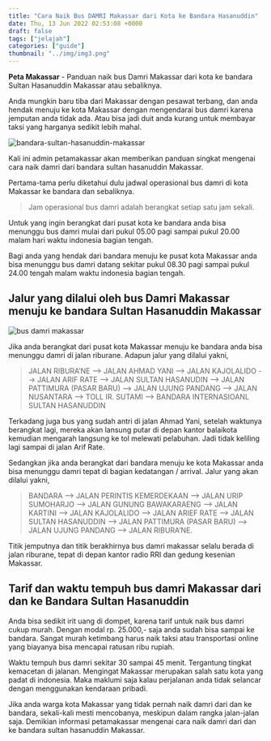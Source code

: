 ```yaml
---
title: "Cara Naik Bus DAMRI Makassar dari Kota ke Bandara Hasanuddin"
date: Thu, 13 Jun 2022 02:53:08 +0000
draft: false
tags: ["jelajah"]
categories: ["guide"]
thumbnail: "../img/img3.png"
---
```


**Peta Makassar** - Panduan naik bus Damri Makassar dari kota ke bandara Sultan Hasanuddin Makassar atau sebaliknya.

Anda mungkin baru tiba dari Makassar dengan pesawat terbang, dan anda hendak menuju ke kota Makassar dengan mengendarai bus damri karena jemputan anda tidak ada. Atau bisa jadi duit anda kurang untuk membayar taksi yang harganya sedikit lebih mahal.

![bandara-sultan-hasanuddin-makassar](/uploads/Refleksi-Bandara-Sultan-Hasanuddin.jpg)

Kali ini admin petamakassar akan memberikan panduan singkat mengenai cara naik damri dari bandara sultan hasanuddin Makassar.

Pertama-tama perlu diketahui dulu jadwal operasional bus damri di kota Makassar ke bandara dan sebaliknya.

> Jam operasional bus damri adalah berangkat setiap satu jam sekali.

Untuk yang ingin berangkat dari pusat kota ke bandara anda bisa menunggu bus damri mulai dari pukul 05.00 pagi sampai pukul 20.00 malam hari waktu indonesia bagian tengah.

Bagi anda yang hendak dari bandara menuju ke pusat kota Makassar anda bisa menunggu bus damri datang sekitar pukul 08.30 pagi sampai pukul 24.00 tengah malam waktu indonesia bagian tengah.

## Jalur yang dilalui oleh bus Damri Makassar menuju ke bandara Sultan Hasanuddin Makassar

![bus damri makassar](/uploads/bus-damri-bandara-makassar.jpg)

Jika anda berangkat dari pusat kota Makassar menuju ke bandara anda bisa menunggu damri di jalan riburane. Adapun jalur yang dilalui yakni,

> JALAN RIBURA’NE --> JALAN AHMAD YANI --> JALAN KAJOLALIDO --> JALAN ARIF RATE --> JALAN SULTAN HASANUDIN --> JALAN PATTIMURA (PASAR BARU) --> JALAN UJUNG PANDANG --> JALAN NUSANTARA --> TOLL IR. SUTAMI --> BANDARA INTERNASIOANL SULTAN HASANUDDIN

Terkadang juga bus yang sudah antri di jalan Ahmad Yani, setelah waktunya berangkat lagi, mereka akan lansung putar di depan kantor balaikota kemudian mengarah langsung ke tol melewati pelabuhan. Jadi tidak keliling lagi sampai di jalan Arif Rate.

Sedangkan jika anda berangkat dari bandara menuju ke kota Makassar anda bisa menunggu damri tepat di bagian kedatangan / arrival. Jalur yang akan dilalui yakni,

> BANDARA --> JALAN PERINTIS KEMERDEKAAN --> JALAN URIP SUMOHARJO --> JALAN GUNUNG BAWAKARAENG --> JALAN KARTINI --> JALAN KAJOLALIDO --> JALAN ARIEF RATE --> JALAN SULTAN HASANUDDIN --> JALAN PATTIMURA (PASAR BARU) --> JALAN UJUNG PANDANG --> JALAN RIBURA’NE.

Titik jemputnya dan titik berakhirnya bus damri makassar selalu berada di jalan riburane, tepat di depan kantor radio RRI dan gedung kesenian Makassar.

## Tarif dan waktu tempuh bus damri Makassar dari dan ke Bandara Sultan Hasanuddin

Anda bisa sedikit irit uang di dompet, karena tarif untuk naik bus damri cukup murah. Dengan modal rp. 25.000,- saja anda sudah bisa sampai ke bandara. Sangat murah ketimbang harus naik taksi atau transportasi online yang biayanya bisa mencapai ratusan ribu rupiah.

Waktu tempuh bus damri sekitar 30 sampai 45 menit. Tergantung tingkat kemacetan di jalanan. Mengingat Makassar merupakan salah satu kota yang padat di indonesia. Maka maklumi saja kalau perjalanan anda tidak selancar dengan menggunakan kendaraan pribadi.

Jika anda warga kota Makassar yang tidak pernah naik damri dari dan ke bandara, sekali-kali mesti mencobanya, meskipun dalam rangka jalan-jalan saja. Demikian informasi petamakassar mengenai cara naik damri dari dan ke bandara sultan hasanuddin Makassar.
